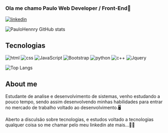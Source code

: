 ### Ola me chamo Paulo Web Developer / Front-End🧐

[![linkedin](https://img.shields.io/badge/LinkedIn-0077B5?style=for-the-badge&logo=linkedin&logoColor=white
)](https://www.linkedin.com/in/paulo-henrique-a01a2a1b2/)

![PauloHennry GitHub stats](https://github-readme-stats.vercel.app/api?username=PauloHennry&show_icons=true&theme=midnight-purple)

## Tecnologias

![html](https://img.shields.io/badge/HTML5-E34F26?style=for-the-badge&logo=html5&logoColor=white
)
![css](https://img.shields.io/badge/CSS3-1572B6?style=for-the-badge&logo=css3&logoColor=white
)
![JavaScript](https://img.shields.io/badge/JavaScript-323330?style=for-the-badge&logo=javascript&logoColor=F7DF1E
)
![Bootstrap](https://img.shields.io/badge/Bootstrap-563D7C?style=for-the-badge&logo=bootstrap&logoColor=white
)
![python](https://img.shields.io/badge/Python-14354C?style=for-the-badge&logo=python&logoColor=white
)
![c++](https://img.shields.io/badge/C%2B%2B-00599C?style=for-the-badge&logo=c%2B%2B&logoColor=white
)
![Jquery](https://img.shields.io/badge/jQuery-0769AD?style=for-the-badge&logo=jquery&logoColor=white
)

![Top Langs](https://github-readme-stats.vercel.app/api/top-langs/?username=PauloHennry&layout=compact)

## About me

  Estudante de analise e desenvolvimento de sistemas, venho estudando a pouco tempo, sendo assim desenvolvendo minhas habilidades para entrar no mercado de trabalho voltado ao desenvolvimento.🖥️

 Aberto a disculsão sobre tecnologias, e estudos voltado a tecnologias qualquer coisa so me chamar pelo meu linkedin ate mais...👨‍💻
